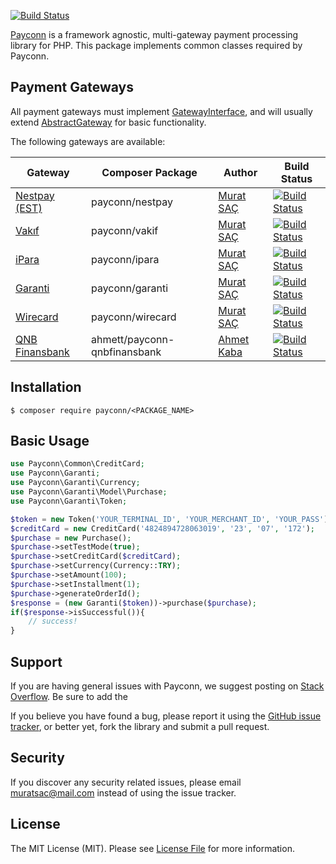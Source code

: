 [![Build Status](https://travis-ci.com/payconn/common.svg?branch=master)](https://travis-ci.com/payconn/common)

[Payconn](https://github.com/payconn/common) is a framework agnostic, multi-gateway payment
processing library for PHP. This package implements common classes required by Payconn.

## Payment Gateways

All payment gateways must implement [GatewayInterface](https://github.com/payconn/common/blob/master/src/Common/GatewayInterface.php), and will usually
extend [AbstractGateway](https://github.com/payconn/common/blob/master/src/Common/AbstractGateway.php) for basic functionality.

The following gateways are available:

Gateway | Composer Package | Author | Build Status 
--- | --- | --- | ---
[Nestpay (EST)](https://payconn.github.io/nestpay) | payconn/nestpay | [Murat SAÇ](https://github.com/muratsac) | [![Build Status](https://travis-ci.com/payconn/nestpay.svg?branch=master)](https://travis-ci.com/payconn/nestpay)
[Vakıf](https://payconn.github.io/vakif) | payconn/vakif | [Murat SAÇ](https://github.com/muratsac) | [![Build Status](https://travis-ci.com/payconn/vakif.svg?branch=master)](https://travis-ci.com/payconn/vakif)
[iPara](https://payconn.github.io/ipara) | payconn/ipara | [Murat SAÇ](https://github.com/muratsac) | [![Build Status](https://travis-ci.com/payconn/ipara.svg?branch=master)](https://travis-ci.com/payconn/ipara)
[Garanti](https://payconn.github.io/garanti) | payconn/garanti | [Murat SAÇ](https://github.com/muratsac) | [![Build Status](https://travis-ci.com/payconn/garanti.svg?branch=master)](https://travis-ci.com/payconn/garanti)
[Wirecard](https://payconn.github.io/wirecard) | payconn/wirecard | [Murat SAÇ](https://github.com/muratsac) | [![Build Status](https://travis-ci.com/payconn/wirecard.svg?branch=master)](https://travis-ci.com/payconn/wirecard)
[QNB Finansbank](https://github.com/ahmett/payconn-qnbfinansbank) | ahmett/payconn-qnbfinansbank | [Ahmet Kaba](https://github.com/muratsac) | [![Build Status](https://travis-ci.org/ahmett/payconn-qnbfinansbank.svg?branch=master)](https://travis-ci.org/ahmett/payconn-qnbfinansbank)

## Installation

    $ composer require payconn/<PACKAGE_NAME>

## Basic Usage

```php
use Payconn\Common\CreditCard;
use Payconn\Garanti;
use Payconn\Garanti\Currency;
use Payconn\Garanti\Model\Purchase;
use Payconn\Garanti\Token;

$token = new Token('YOUR_TERMINAL_ID', 'YOUR_MERCHANT_ID', 'YOUR_PASS');
$creditCard = new CreditCard('4824894728063019', '23', '07', '172');
$purchase = new Purchase();
$purchase->setTestMode(true);
$purchase->setCreditCard($creditCard);
$purchase->setCurrency(Currency::TRY);
$purchase->setAmount(100);
$purchase->setInstallment(1);
$purchase->generateOrderId();
$response = (new Garanti($token))->purchase($purchase);
if($response->isSuccessful()){
    // success!
}
```

## Support

If you are having general issues with Payconn, we suggest posting on
[Stack Overflow](http://stackoverflow.com/). Be sure to add the

If you believe you have found a bug, please report it using the [GitHub issue tracker](https://github.com/payconn/common/issues),
or better yet, fork the library and submit a pull request.


## Security

If you discover any security related issues, please email muratsac@mail.com instead of using the issue tracker.


## License

The MIT License (MIT). Please see [License File](LICENSE.md) for more information.

